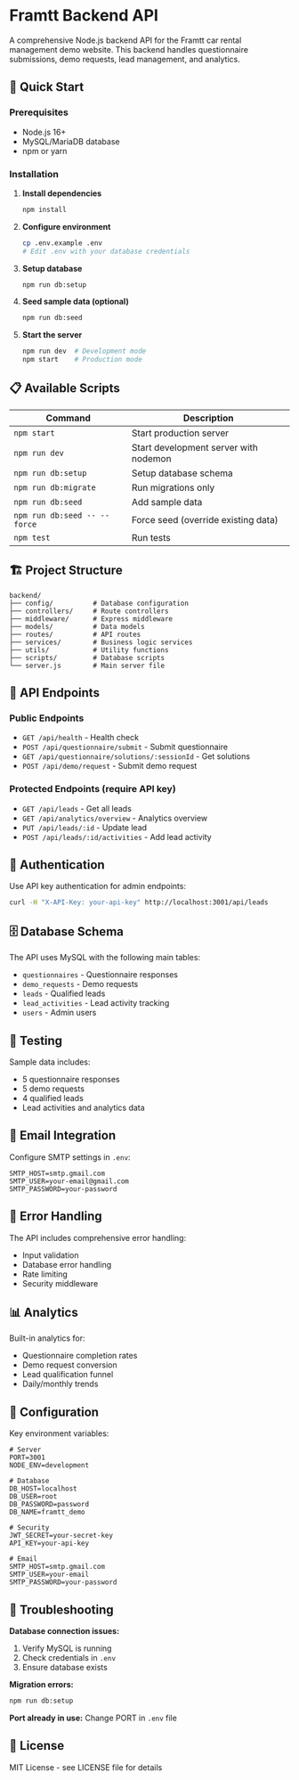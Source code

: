 # Framtt Backend API

A comprehensive Node.js backend API for the Framtt car rental management demo website. This backend handles questionnaire submissions, demo requests, lead management, and analytics.

## 🚀 Quick Start

### Prerequisites
- Node.js 16+ 
- MySQL/MariaDB database
- npm or yarn

### Installation

1. **Install dependencies**
   ```bash
   npm install
   ```

2. **Configure environment**
   ```bash
   cp .env.example .env
   # Edit .env with your database credentials
   ```

3. **Setup database**
   ```bash
   npm run db:setup
   ```

4. **Seed sample data (optional)**
   ```bash
   npm run db:seed
   ```

5. **Start the server**
   ```bash
   npm run dev  # Development mode
   npm start    # Production mode
   ```

## 📋 Available Scripts

| Command | Description |
|---------|-------------|
| `npm start` | Start production server |
| `npm run dev` | Start development server with nodemon |
| `npm run db:setup` | Setup database schema |
| `npm run db:migrate` | Run migrations only |
| `npm run db:seed` | Add sample data |
| `npm run db:seed -- --force` | Force seed (override existing data) |
| `npm test` | Run tests |

## 🏗️ Project Structure

```
backend/
├── config/          # Database configuration
├── controllers/     # Route controllers
├── middleware/      # Express middleware
├── models/          # Data models
├── routes/          # API routes
├── services/        # Business logic services
├── utils/           # Utility functions
├── scripts/         # Database scripts
└── server.js        # Main server file
```

## 📡 API Endpoints

### Public Endpoints
- `GET /api/health` - Health check
- `POST /api/questionnaire/submit` - Submit questionnaire
- `GET /api/questionnaire/solutions/:sessionId` - Get solutions
- `POST /api/demo/request` - Submit demo request

### Protected Endpoints (require API key)
- `GET /api/leads` - Get all leads
- `GET /api/analytics/overview` - Analytics overview
- `PUT /api/leads/:id` - Update lead
- `POST /api/leads/:id/activities` - Add lead activity

## 🔐 Authentication

Use API key authentication for admin endpoints:
```bash
curl -H "X-API-Key: your-api-key" http://localhost:3001/api/leads
```

## 🗄️ Database Schema

The API uses MySQL with the following main tables:
- `questionnaires` - Questionnaire responses
- `demo_requests` - Demo requests
- `leads` - Qualified leads
- `lead_activities` - Lead activity tracking
- `users` - Admin users

## 🧪 Testing

Sample data includes:
- 5 questionnaire responses
- 5 demo requests
- 4 qualified leads
- Lead activities and analytics data

## 📧 Email Integration

Configure SMTP settings in `.env`:
```env
SMTP_HOST=smtp.gmail.com
SMTP_USER=your-email@gmail.com
SMTP_PASSWORD=your-password
```

## 🚨 Error Handling

The API includes comprehensive error handling:
- Input validation
- Database error handling
- Rate limiting
- Security middleware

## 📊 Analytics

Built-in analytics for:
- Questionnaire completion rates
- Demo request conversion
- Lead qualification funnel
- Daily/monthly trends

## 🔧 Configuration

Key environment variables:
```env
# Server
PORT=3001
NODE_ENV=development

# Database  
DB_HOST=localhost
DB_USER=root
DB_PASSWORD=password
DB_NAME=framtt_demo

# Security
JWT_SECRET=your-secret-key
API_KEY=your-api-key

# Email
SMTP_HOST=smtp.gmail.com
SMTP_USER=your-email
SMTP_PASSWORD=your-password
```

## 🐛 Troubleshooting

**Database connection issues:**
1. Verify MySQL is running
2. Check credentials in `.env`
3. Ensure database exists

**Migration errors:**
```bash
npm run db:setup
```

**Port already in use:**
Change PORT in `.env` file

## 📝 License

MIT License - see LICENSE file for details